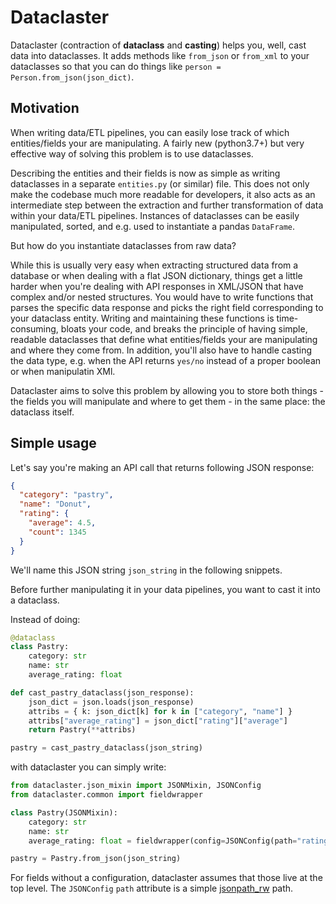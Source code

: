 # Dataclaster

Dataclaster (contraction of **dataclass** and **casting**) helps you, well, cast data into dataclasses. It adds methods like `from_json` or `from_xml` to your dataclasses so that you can do things like `person = Person.from_json(json_dict)`.

## Motivation

When writing data/ETL pipelines, you can easily lose track of which entities/fields your are manipulating. A fairly new (python3.7+) but very effective way of solving this problem is to use dataclasses.

Describing the entities and their fields is now as simple as writing dataclasses in a separate `entities.py` (or similar) file. This does not only make the codebase much more readable for developers, it also acts as an intermediate step between the extraction and further transformation of data within your data/ETL pipelines. Instances of dataclasses can be easily manipulated, sorted, and e.g. used to instantiate a pandas `DataFrame`.

But how do you instantiate dataclasses from raw data?

While this is usually very easy when extracting structured data from a database or when dealing with a flat JSON dictionary, things get a little harder when you're dealing with API responses in XML/JSON that have complex and/or nested structures. You would have to write functions that parses the specific data response and picks the right field corresponding to your dataclass entity. Writing and maintaining these functions is time-consuming, bloats your code, and breaks the principle of having simple, readable dataclasses that define what entities/fields your are manipulating and where they come from. In addition, you'll also have to handle casting the data type, e.g. when the API returns `yes/no` instead of a proper boolean or when manipulatin XMl.

Dataclaster aims to solve this problem by allowing you to store both things - the fields you will manipulate and where to get them - in the same place: the dataclass itself.

## Simple usage

Let's say you're making an API call that returns following JSON response:

```json
{
  "category": "pastry",
  "name": "Donut",
  "rating": {
    "average": 4.5,
    "count": 1345
  }
}
```

We'll name this JSON string `json_string` in the following snippets.

Before further manipulating it in your data pipelines, you want to cast it into a dataclass.

Instead of doing:

```python
@dataclass
class Pastry:
    category: str
    name: str
    average_rating: float

def cast_pastry_dataclass(json_response):
    json_dict = json.loads(json_response)
    attribs = { k: json_dict[k] for k in ["category", "name"] }
    attribs["average_rating"] = json_dict["rating"]["average"]
    return Pastry(**attribs)

pastry = cast_pastry_dataclass(json_string)
```

with dataclaster you can simply write:

```python
from dataclaster.json_mixin import JSONMixin, JSONConfig
from dataclaster.common import fieldwrapper

class Pastry(JSONMixin):
    category: str
    name: str
    average_rating: float = fieldwrapper(config=JSONConfig(path="rating.average"))

pastry = Pastry.from_json(json_string)

```

For fields without a configuration, dataclaster assumes that those live at the top level. The `JSONConfig` `path` attribute is a simple [jsonpath_rw](https://github.com/kennknowles/python-jsonpath-rw) path.
